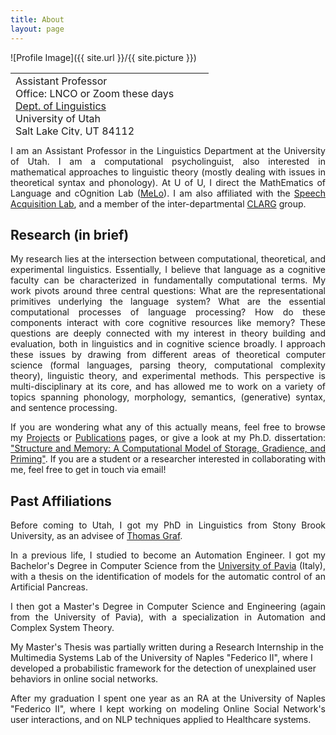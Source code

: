```yaml
---
title: About
layout: page
---
```

![Profile Image]({{ site.url }}/{{ site.picture }})

<table style="width: 750px; height: 100px;">
 <tr>
    <td>
     Assistant Professor<br>
     Office: LNCO or Zoom these days<BR>
     <A HREF="https://linguistics.utah.edu/">Dept. of Linguistics</A><BR>
      University of Utah<BR>
      Salt Lake City, UT 84112<BR>
      aniello.desanto[_at_]utah[_dot_]edu<BR>
      <BR>
      <A HREF="CV.pdf">CV</A> (updated 11/16/2021)
      <br><br>
      
</td><td>
   </td>
    <td style="vertical-align: bottom;">
      <span onmouseover="image1.src=loadImage1.src;" 
      onmouseout="image1.src=staticImage1.src;">
      </span>
   </td>
 </tr>
</table>

<p  style="text-align:justify">I am an Assistant Professor in the Linguistics Department at the  University of Utah.
I am a computational psycholinguist, also interested in mathematical approaches to linguistic theory (mostly dealing with issues in theoretical syntax and phonology).
At U of U, I direct the MathEmatics of Language and cOgnition Lab (<A HREF="https://aniellodesanto.github.io/MeLo/">MeLo</A>). 
I am also affiliated with the <A HREF="https://sites.google.com/view/speech-acquisition-lab/">Speech Acquisition Lab</A>, and a member of the inter-departmental <A HREF="https://sites.google.com/view/speech-acquisition-lab/clarg-speaker-series?authuser=0">CLARG</A> group.
</p>

<h2>Research (in brief)</h2>


<p  style="text-align:justify">
My research lies at the intersection between computational, theoretical, and experimental linguistics.
Essentially, I believe that language as a cognitive faculty can be characterized in fundamentally computational terms.
My work pivots around three central questions: What are the representational primitives underlying the language system? What are the essential computational processes of language processing? How do these components interact with core cognitive resources like memory? 
These questions are deeply connected with my interest in theory building and evaluation, both in linguistics and in cognitive science broadly.
I approach these issues by drawing from different areas of theoretical computer science (formal languages, parsing theory, computational complexity theory), linguistic theory, and experimental methods.
This perspective is multi-disciplinary at its core, and has allowed me to work on a variety of topics spanning phonology, morphology, semantics, (generative) syntax, and sentence processing.
</p>

<p  style="text-align:justify">
If you are wondering what any of this actually means, feel free to browse my <A HREF="../projects">Projects</A> or <A HREF="../publications">Publications</A> pages, or give a look at my Ph.D. dissertation: <A HREF="DeSantoAniello_Dissertation_Final.pdf">"Structure and Memory: A Computational Model of Storage, Gradience, and Priming"</A>.
If you are a student or a researcher interested in collaborating with me, feel free to get in touch via email!
</p>




<h2>Past Affiliations</h2>
<p  style="text-align:justify">
Before coming to Utah, I got my PhD in Linguistics from Stony Brook University, as an advisee of  <A HREF="http://thomasgraf.net/">Thomas Graf</A>.
 </p>
 <p  style="text-align:justify">
In a previous life, I studied to become an Automation Engineer.
I got my Bachelor's Degree in Computer Science from the <A HREF="http://www.unipv.eu/site/en/home.html">University of Pavia</A> (Italy),
with a thesis on the identification of models for the automatic control of an Artificial Pancreas.
 </p>
 <p  style="text-align:justify">
I then got a Master's Degree in Computer Science and Engineering (again from the University of Pavia),
with a specialization in Automation and Complex System Theory.

My Master's Thesis was partially written during a Research Internship in the Multimedia Systems Lab of the University of Naples "Federico II", where
I developed a probabilistic framework for the detection of unexplained user behaviors in online social networks.
 </p>
 <p  style="text-align:justify">
After my graduation I spent one year as an RA at the University of Naples "Federico II", where I kept working on modeling Online Social Network's user interactions, and 
on NLP techniques applied to Healthcare systems.
 </p>





